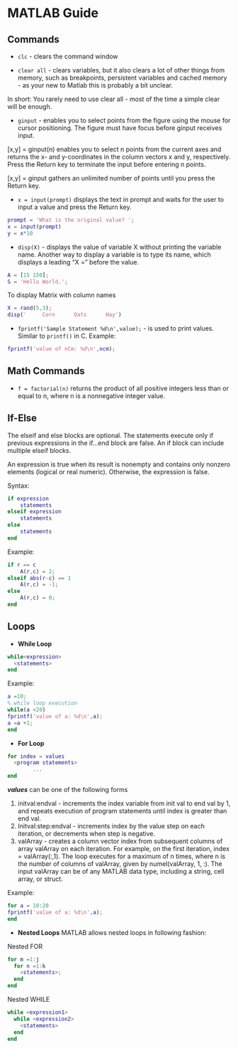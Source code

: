 # MATLAB Guide

## Commands
* `clc` - clears the command window

* `clear all` - clears variables, but it also clears a lot of other things from memory, such as breakpoints, persistent variables and cached memory - as your new to Matlab this is probably a bit unclear.

In short: You rarely need to use clear all - most of the time a simple clear will be enough.

* `ginput` - enables you to select points from the figure using the mouse for cursor positioning. The figure must have focus before ginput receives input.

[x,y] = ginput(n) enables you to select n points from the current axes and returns the x- and y-coordinates in the column vectors x and y, respectively. Press the Return key to terminate the input before entering n points.

[x,y] = ginput gathers an unlimited number of points until you press the Return key.

* `x = input(prompt)` displays the text in prompt and waits for the user to input a value and press the Return key.

```MATLAB
prompt = 'What is the original value? ';
x = input(prompt)
y = x*10
```
* `disp(X)` - displays the value of variable X without printing the variable name. Another way to display a variable is to type its name, which displays a leading “X =” before the value.

```MATLAB
A = [15 150];
S = 'Hello World.';
```
To display Matrix with column names

```MATLAB
X = rand(5,3);
disp('     Corn      Oats      Hay')
```
* `fprintf('Sample Statement %d\n',value);` -  is used to print values. Similar to `printf()` in C.
Example:
```MATLAB
fprintf('value of nCm: %d\n',ncm);
```

## Math Commands
* `f = factorial(n)` returns the product of all positive integers less than or equal to n, where n is a nonnegative integer value.

## If-Else
The elseif and else blocks are optional. The statements execute only if previous expressions in the if...end block are false. An if block can include multiple elseif blocks. <br>

An expression is true when its result is nonempty and contains only nonzero elements (logical or real numeric). Otherwise, the expression is false.

Syntax:
```MATLAB
if expression
    statements
elseif expression
    statements
else
    statements
end
```
Example:
```MATLAB
if r == c
    A(r,c) = 2;
elseif abs(r-c) == 1
    A(r,c) = -1;
else
    A(r,c) = 0;
end
```

## Loops

* __While Loop__
```MATLAB
while<expression>
  <statements>
end
```
Example:

```MATLAB
a =10;
% while loop execution
while(a <20)
fprintf('value of a: %d\n',a);
a =a +1;
end
```
* __For Loop__
```MATLAB
for index = values
  <program statements>
        ...
end
```
___values___ can be one of the following forms

1. initval:endval - increments the index variable from init val to end val by 1, and repeats execution of program statements until index is greater than end val.
2. Initval:step:endval - increments index by the value step on each iteration, or decrements when step is negative.
3. valArray - creates a column vector index from subsequent columns of array valArray on each iteration. For example, on the first iteration, index = valArray(:,1). The loop executes for a maximum of n times, where n is the number of columns of valArray, given by numel(valArray, 1, :). The input valArray can be of any MATLAB data type, including a string, cell array, or struct.

Example:
```MATLAB
for a = 10:20
fprintf('value of a: %d\n',a);
end
```
* __Nested Loops__
MATLAB allows nested loops in following fashion:

Nested FOR
```MATLAB
for m =1:j
  for n =1:k
    <statements>;
  end
end
```

Nested WHILE
```MATLAB
while <expression1>
  while <expression2>
    <statements>
  end
end
```

